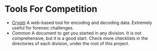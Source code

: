 # Tools For Competition

- [Cryptii](https://cryptii.com/) A web-based tool for encoding and decoding
  data. Extremely useful for forensic challenges.
- *Common* A document to get you started in any division. It is not
  comprehensive, but it is a good start. Check more checklists in the
    directories of each division, under the root of this project.